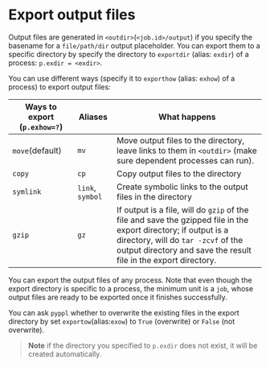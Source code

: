 # Export output files
<!-- toc -->

Output files are generated in `<outdir>`(`<job.id>/output`) if you specify the basename for a `file/path/dir` output placeholder. You can export them to a specific directory by specify the directory to `exportdir` (alias: `exdir`) of a process: `p.exdir = <exdir>`.

You can use different ways (specify it to `exporthow` (alias: `exhow`) of a process) to export output files:

| Ways to export (`p.exhow=?`) | Aliases | What happens |
|------------------------------|---------|--------------|
|`move`(default) |`mv`|Move output files to the directory, leave links to them in `<outdir>` (make sure dependent processes can run).|
|`copy`|`cp`|Copy output files to the directory|
|`symlink`|`link`, `symbol`|Create symbolic links to the output files in the directory|
|`gzip`|`gz`|If output is a file, will do `gzip` of the file and save the gzipped file in the export directory; if output is a directory, will do `tar -zcvf` of the output directory and save the result file in the export directory.|

You can export the output files of any process. Note that even though the export directory is specific to a process, the minimum unit is a `job`, whose output files are ready to be exported once it finishes successfully.

You can ask `pyppl` whether to overwrite the existing files in the export directory by set `exportow`(alias:`exow`) to `True` (overwrite) or `False` (not overwrite).

> **Note** if the directory you specified to `p.exdir` does not exist, it will be created automatically.
